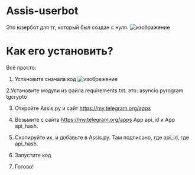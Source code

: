 # Assis-userbot
Это юзербот для тг, который был создан с нуля.
![изображение](https://github.com/Blaing7542/Assis-userbot/assets/127663348/504b2ac5-9182-4151-aed6-8f5a99fcac13)
# Как его установить?

Всё просто:
1. Установите сначала код
![изображение](https://github.com/Blaing7542/Assis-userbot/assets/127663348/383601e7-030f-4b11-84e3-5cfcc54c4608)

2.Установите модули из файла requirements.txt. это:
asyncio
pyrogram
tgcrypto

3. Откройте Assis.py и сайт https://my.telegram.org/apps
  
4. Возьмите с сайта https://my.telegram.org/apps App api_id и App api_hash.
  
5. Скопируйте их, и добавьте в Assis.py. Там подписано, где api_id, где api_hash.

6. Запустите код

7. Готово!
    
